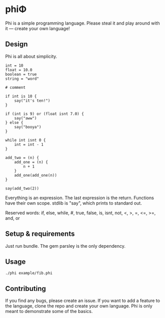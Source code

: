 phiΦ
===

Phi is a simple programming language. Please steal it and play around with it — create your own language!

Design
------
Phi is all about simplicity.

	int = 10
	float = 10.0
	boolean = true
	string = "word"

	# comment

	if int is 10 {
		say("it's ten!")
	}

	if (int is 9) or (float isnt 7.0) {
		say("aww")
	} else {
		say("booya")
	}

	while int isnt 0 {
		int = int - 1
	}

	add_two = (n) {
		add_one = (n) {
			n + 1
		}
		add_one(add_one(n))
	}

	say(add_two(2))

Everything is an expression. The last expression is the return. Functions have their own scope. stdlib is "say", which prints to standard out.

Reserved words: if, else, while, #, true, false, is, isnt, not, <, >, =, <=, >=, and, or

Setup & requirements
--------------------

Just run bundle. The gem parsley is the only dependency.

Usage
-----

	./phi example/fib.phi

Contributing
------------
If you find any bugs, please create an issue. If you want to add a feature to the language, clone the repo and create your own language. Phi is only meant to demonstrate some of the basics.